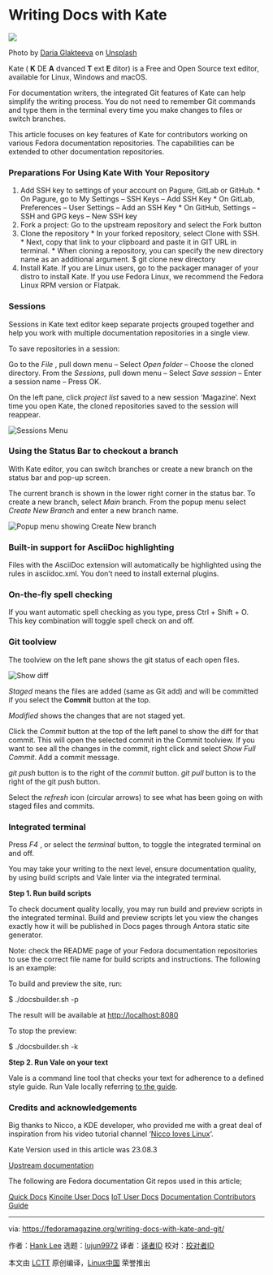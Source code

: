 [#]: subject: "Writing Docs with Kate"
[#]: via: "https://fedoramagazine.org/writing-docs-with-kate-and-git/"
[#]: author: "Hank Lee https://fedoramagazine.org/author/hankuoffroad/"
[#]: collector: "lujun9972/lctt-scripts-1700446145"
[#]: translator: " "
[#]: reviewer: " "
[#]: publisher: " "
[#]: url: " "

Writing Docs with Kate
======

![][1]

Photo by [Daria Glakteeva][2] on [Unsplash][3]

Kate ( **K** DE **A** dvanced **T** ext **E** ditor) is a Free and Open Source text editor, available for Linux, Windows and macOS.

For documentation writers, the integrated Git features of Kate can help simplify the writing process. You do not need to remember Git commands and type them in the terminal every time you make changes to files or switch branches.

This article focuses on key features of Kate for contributors working on various Fedora documentation repositories. The capabilities can be extended to other documentation repositories.

### Preparations For Using Kate With Your Repository

  1. Add SSH key to settings of your account on Pagure, GitLab or GitHub.
    * On Pagure, go to My Settings – SSH Keys – Add SSH Key
    * On GitLab, Preferences – User Settings – Add an SSH Key
    * On GitHub, Settings – SSH and GPG keys – New SSH key
  2. Fork a project: Go to the upstream repository and select the Fork button
  3. Clone the repository
    * In your forked repository, select Clone with SSH.
    * Next, copy that link to your clipboard and paste it in GIT URL in terminal.
    * When cloning a repository, you can specify the new directory name as an additional argument. $ git clone <GIT URL> new directory
  4. Install Kate. If you are Linux users, go to the packager manager of your distro to install Kate. If you use Fedora Linux, we recommend the Fedora Linux RPM version or Flatpak.



### Sessions

Sessions in Kate text editor keep separate projects grouped together and help you work with multiple documentation repositories in a single view.

To save repositories in a session:

Go to the _File_ , pull down menu – Select _Open folder_ – Choose the cloned directory.
From the _Sessions,_ pull down menu – Select _Save session_ – Enter a session name – Press OK.

On the left pane, click _project list_ saved to a new session ‘Magazine’. Next time you open Kate, the cloned repositories saved to the session will reappear.

![Sessions Menu][4]

### Using the Status Bar to checkout a branch

With Kate editor, you can switch branches or create a new branch on the status bar and pop-up screen.

The current branch is shown in the lower right corner in the status bar.
To create a new branch, select _Main_ branch.
From the popup menu select _Create New Branch_ and enter a new branch name.

![Popup menu showing Create New branch][5]

### Built-in support for AsciiDoc highlighting

Files with the AsciiDoc extension will automatically be highlighted using the rules in asciidoc.xml. You don’t need to install external plugins.

### On-the-fly spell checking

If you want automatic spell checking as you type, press Ctrl + Shift + O. This key combination will toggle spell check on and off.

### Git toolview

The toolview on the left pane shows the git status of each open files.

![Show diff][6]

_Staged_ means the files are added (same as Git add) and will be committed if you select the **Commit** button at the top.

_Modified_ shows the changes that are not staged yet.

Click the _Commit_ button at the top of the left panel to show the diff for that commit. This will open the selected commit in the Commit toolview. If you want to see all the changes in the commit, right click and select _Show Full Commit_. Add a commit message.

_git push_ button is to the right of the _commit_ button. _git pull_ button is to the right of the git push button.

Select the _refresh_ icon (circular arrows) to see what has been going on with staged files and commits.

### Integrated terminal

Press _F4_ , or select the _terminal_ button, to toggle the integrated terminal on and off.

You may take your writing to the next level, ensure documentation quality, by using build scripts and Vale linter via the integrated terminal.

**Step 1. Run build scripts**

To check document quality locally, you may run build and preview scripts in the integrated terminal. Build and preview scripts let you view the changes exactly how it will be published in Docs pages through Antora static site generator.

Note: check the README page of your Fedora documentation repositories to use the correct file name for build scripts and instructions. The following is an example:

To build and preview the site, run:

$ ./docsbuilder.sh -p

The result will be available at <http://localhost:8080>

To stop the preview:

$ ./docsbuilder.sh -k

**Step 2. Run Vale on your text**

Vale is a command line tool that checks your text for adherence to a defined style guide. Run Vale locally referring [to the guide][7].

### Credits and acknowledgements

Big thanks to Nicco, a KDE developer, who provided me with a great deal of inspiration from his video tutorial channel ‘[Nicco loves Linux][8]‘.

Kate Version used in this article was 23.08.3

[Upstream documentation][9]

The following are Fedora documentation Git repos used in this article;

[Quick Docs][10]
[Kinoite User Docs][11]
[IoT User Docs][12]
[Documentation Contributors Guide][13]

--------------------------------------------------------------------------------

via: https://fedoramagazine.org/writing-docs-with-kate-and-git/

作者：[Hank Lee][a]
选题：[lujun9972][b]
译者：[译者ID](https://github.com/译者ID)
校对：[校对者ID](https://github.com/校对者ID)

本文由 [LCTT](https://github.com/LCTT/TranslateProject) 原创编译，[Linux中国](https://linux.cn/) 荣誉推出

[a]: https://fedoramagazine.org/author/hankuoffroad/
[b]: https://github.com/lujun9972
[1]: https://fedoramagazine.org/wp-content/uploads/2023/12/writing_w_kate-816x345.jpg
[2]: https://unsplash.com/@olenichek?utm_content=creditCopyText&utm_medium=referral&utm_source=unsplash
[3]: https://unsplash.com/photos/a-person-typing-on-a-laptop-on-a-desk-2w0IdiEI-hg?utm_content=creditCopyText&utm_medium=referral&utm_source=unsplash
[4]: https://fedoramagazine.org/wp-content/uploads/2023/12/1-multirepo-1024x418.png
[5]: https://fedoramagazine.org/wp-content/uploads/2023/12/2-branch-1024x493.png
[6]: https://fedoramagazine.org/wp-content/uploads/2023/12/4-Show-diff-1024x313.png
[7]: https://docs.fedoraproject.org/en-US/fedora-docs/contributing-docs/tools-vale-linter/
[8]: https://www.youtube.com/c/Niccol%C3%B2Ve
[9]: https://docs.kde.org/stable5/en/kate/kate/index.html
[10]: https://pagure.io/fedora-docs/quick-docs.git
[11]: https://pagure.io/fedora-kde/kinoite-docs.git
[12]: https://github.com/fedora-iot/iot-docs.git
[13]: https://gitlab.com/fedora/docs/community-tools/documentation-contributors-guide.git
